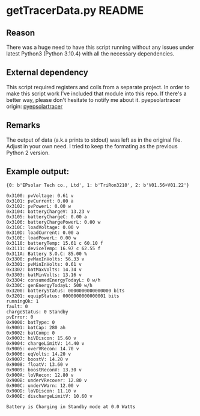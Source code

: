 # getTracerData.py README

## Reason

There was a huge need to have this script running without any issues under latest Python3 (Python 3.10.4) with all the necessary dependencies.

## External dependency

This script required registers and coils from a separate project. In order to make this script work I've included that module into this repo. If there's a better way, please don't hesitate to notify me about it.
pyepsolartracer origin: [pyepsolartracer](https://github.com/kasbert/epsolar-tracer/tree/master/pyepsolartracer)

## Remarks

The output of data (a.k.a prints to stdout) was left as in the original file. Adjust in your own need. I tried to keep the formating as the previous Python 2 version.

## Example output:

```shell
{0: b'EPsolar Tech co., Ltd', 1: b'TriRon3210', 2: b'V01.56+V01.22'}

0x3100: pvVoltage: 0.61 v
0x3101: pvCurrent: 0.00 a
0x3102: pvPowerL: 0.00 w
0x3104: batteryChargeV: 13.23 v
0x3105: batteryChargeC: 0.00 a
0x3106: batteryChargePowerL: 0.00 w
0x310C: loadVoltage: 0.00 v
0x310D: loadCurrent: 0.00 a
0x310E: loadPowerL: 0.00 w
0x3110: batteryTemp: 15.61 c 60.10 f
0x3111: deviceTemp: 16.97 c 62.55 f
0x311A: Battery S.O.C: 85.00 %
0x3300: pvMaxInVolts: 56.33 v
0x3301: pvMinInVolts: 0.61 v
0x3302: batMaxVolts: 14.34 v
0x3303: batMinVolts: 13.16 v
0x3304: consumedEnergyTodayL: 0 w/h
0x330C: genEnergyTodayL: 500 w/h
0x3200: batteryStatus: 0000000000000000 bits
0x3201: equipStatus: 0000000000000001 bits
runningOk: 1
fault: 0
chargeStatus: 0 Standby
pvError: 0
0x9000: batType: 0
0x9001: batCap: 280 ah
0x9002: batComp: 0
0x9003: hiVDiscon: 15.60 v
0x9004: chargeLimitV: 14.40 v
0x9005: overVRecon: 14.70 v
0x9006: eqVolts: 14.20 v
0x9007: boostV: 14.20 v
0x9008: floatV: 13.60 v
0x9009: boostReconV: 13.30 v
0x900A: loVRecon: 12.80 v
0x900B: underVRecover: 12.80 v
0x900C: underVWarn: 12.00 v
0x90OD: loVDiscon: 11.10 v
0x900E: dischargeLimitV: 10.60 v

Battery is Charging in Standby mode at 0.0 Watts
```